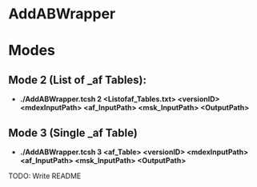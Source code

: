 # AddABWrapper

# Modes
## Mode 2 (List of _af Tables):
* __./AddABWrapper.tcsh 2 \<Listofaf_Tables.txt\> \<versionID\> \<mdexInputPath\> \<af_InputPath\> \<msk_InputPath\> \<OutputPath\>__
## Mode 3 (Single _af Table)
* __./AddABWrapper.tcsh 3 \<af_Table\> \<versionID\> \<mdexInputPath\> \<af_InputPath\> \<msk_InputPath\> \<OutputPath\>__

TODO:
Write README
